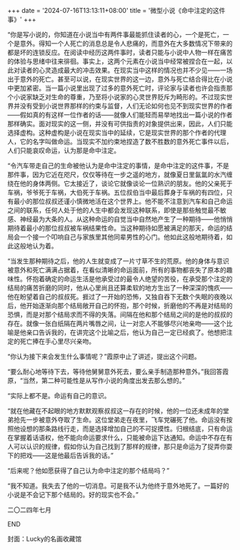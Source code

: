 +++
date = '2024-07-16T13:13:11+08:00'
title = '微型小说《命中注定的这件事》'
+++

“你是写小说的，你知道在小说当中有两件事最能抓住读者的心，一个是死亡，一个是意外。得知一个人死亡的消息总是令人悲痛的，而意外在大多数情况下带来的都是坏的连锁反应。在阅读中经历这两件事时，读者只能与小说中人物一样在痛苦的体验与思绪中往来徘徊。事实上，这两个元素在小说当中经常被捏合在一起，以此对读者的心灵造成最大的冲击效果。在现实当中这样的情况也并不少见——一场出于意外的死亡。甚至可以说，在现实世界的这一边，意外与死亡结合得比在小说中更加紧密。当一篇小说里出现了过多的意外死亡时，评论家与读者也许会指责那个小说家缺乏对生命的尊重，乃至将小说家的心灵世界贬斥为畸形的。不过现实世界并没有受到小说世界那样的约束与监督，人们无论如何也见不到现实世界的作者——假如真的有这样一位作者的话——就像人们能轻而易举地找出一篇小说的作者那样确实。面对现实的这一侧，并没有可供指责的对象提供出来，因此，人们只能选择虚构。这种虚构是小说在现实当中的延续，它是现实世界的那个作者的代理人，它的名字叫做命运。当现实不加约束地捏造了数不胜数的意外死亡事件以后，人们只能哀叹命运，认为那是命中注定。

“令汽车带走自己的生命被他认为是命中注定的事情，是命中注定的这件事，不是那件事，因为它近在咫尺，仅仅等待在一步之遥的地方，就像夏日里氤氲的水汽缠绕在他的身体两侧。它太接近了，谈论它就像谈论一位熟识的朋友。他的父亲死于车祸，爷爷死于车祸，大伯死于车祸。五位叔伯当中最后葬身于车祸的有四位，只有最小的那位叔叔还谨小慎微地活在这个世界上。他不能不注意到汽车和自己命运之间的联系，任何人处于他的人生中都会发现这种联系，即使是那些触觉最不敏感、神经最为大条的人。从这种命运的自觉当中自然地产生了一种期待——他悄悄期待着最小的那位叔叔被车祸结果性命。当这种期待如愿被满足的那天，命运的结局会一个接一个叩响自己与家族里其他同辈男性的心门。他如此这般地期待着，如此这般地认为着。

“当发生那种期待之后，他的人生就变成了一片寸草不生的荒原。他的身体与意识被意外和死亡满满占据着，在看似清晰的命运面前，所有的事物都丧失了原本的趣味性。怀抱着确定的命运生活是他承受过的最令人绝望的苦役，在承受那个注定的结局的痛苦折磨的同时，他从心里尚且还算柔软的地方生出了一种深深的愧疚——他在盼望着自己的叔叔死。捱过了一开始的恐怖，又独自吞下无数个失眠的夜晚以后，他开始逐渐向那个结局敞开自己的怀抱，那个时候，折磨他的不再是对结局的恐惧，而是对那个结局求而不得的失落。间隔在他和那个结局之间的是他的叔叔的存在。就像一张白纸隔在两片嘴唇之间，让一对恋人不能够尽兴地亲吻——这个比喻是他亲口告诉我的，在讲完这个比喻之后，他认为自己一定已经疯了。他想把注定的死亡捧在手心里尽兴亲吻。

“你认为接下来会发生什么事情呢？”霞原中止了讲述，提出这个问题。

“要么耐心地等待下去，等待他舅舅意外死去，要么亲手制造那种意外。”我回答霞原，“当然，第二种可能性是从写作小说的角度出发去那么想的。”

“实际上都不是。命运有自己的意识。

“就在他藏在不起眼的地方默默观察叔叔这一存在的时候，他的一位还未成年的堂弟抢先一步被意外夺取了生命。这位堂弟走在夜里，飞车党碾死了他。命运没有按照他设想的那条路线行走，而是选择增加自己的不可捉摸性。归根结底，只有命运在掌握着话语权，他不能向命运要求什么，只能被命运下达通知。命运中不存在有人可以认识的规律，假如你认为自己找到了那样的规律，那只是命运为了捉弄你耍下的把戏——这是他最后告诉我的话。”

“后来呢？他如愿获得了自己认为命中注定的那个结局吗？”

“我不知道。我失去了他的一切消息。可是我不认为他终于意外地死了。一篇好的小说是不会记下那个结局的。好的现实也不会。”

二〇二四年七月

END

封面：Lucky的名画收藏馆



